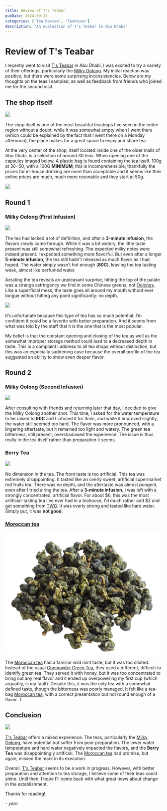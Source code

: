 ```yaml
---
title: Review of T's Teabar  
pubDate: 2024-09-17  
categories: ['Tea Review', 'Teahouse']  
description: "An evaluation of T's Teabar in Abu Dhabi"
---
```


# Review of T's Teabar

I recently went to visit [T's Teabar](https://tsteas.com/en-ae) in Abu Dhabi, I was excited to try a variety of their offerings, particularly the [Milky Oolong](https://en.wikipedia.org/wiki/Jin_Xuan_tea). My initial reaction was positive, but there were some surprising inconsistencies. Below are my thoughts on the teas I sampled, as well as feedback from friends who joined me for the second visit.

## The shop itself

![](image-74.png)

The shop itself is one of the most beautiful teashops I've seen in the entire region without a doubt, while it was somewhat empty when I went there (which could be explained by the fact that I went there on a Monday afternoon), the place makes for a great space to enjoy and share tea.

At the very center of the shop, itself located inside one of the older malls of Abu Dhabi, is a selection of around 30 teas. When opening one of the capsules imaged below, A plastic bag is found containing the tea itself. 100g at $30-$50, with a 100G **MINIMUM**, this is incomprehensible, thankfully the prices for in-house drinking are more than acceptable and it seems like their online prices are much, much more resonable and they start at 50g.

![](image-75.png)

## Round 1
### Milky Oolong (First Infusion)

![](image-73.png)

The tea had lacked a lot of definition, and after a **3-minute infusion**, the flavors slowly came through. While it was a bit watery, the little taste present was still somewhat refreshing. The expected milky notes were indeed present. I expected something more flavorful. But even after a longer **5-minute infusion**, the tea still hadn't released as much flavor as I had hoped. The water simply wasn’t hot enough (**80C**), leaving the tea tasting weak, almost like perfumed water.

Aerating the tea reveals an unpleasant surprise, hitting the top of the palate was a strange astringency we find in some Chinese greens, not [Oolongs](https://en.wikipedia.org/wiki/Oolong). Like a superficial mess, the taste goes all around my mouth without ever tongue without hitting any point significantly: no depth.

![](https://upload.wikimedia.org/wikipedia/commons/0/05/Jin_Xuan_oolong_tea.jpg)

It’s unfortunate because this type of tea has so much potential. I’m confident it could be a favorite with better preparation. And it seems from what was told by the staff that it is the one that is the most popular.

My belief is that the constant opening and closing of the tea as well as the somewhat improper storage method could lead to a decreased depth in taste. This is a complaint I address to all tea shops without distinction, but this was an especially saddening case because the overall profile of the tea suggested an ability to show even deeper flavor.

## Round 2

### Milky Oolong (Second Infusion)

![](image-78.png)

After consulting with friends and returning later that day, I decided to give the Milky Oolong another shot. This time, I asked for the water temperature to be raised to **90C** and I infused it for 3min, and while it improved slightly, the water still seemed too hard. The flavor was more pronounced, with a lingering aftertaste, but it remained too light and watery. The green tea bitterness, still present, overshadowed the experience. The issue is thus really in the tea itself rather than preparation it seems.

### Berry Tea

![](image-76.png)

No dimension in the tea. The front taste is too artificial.
This tea was extremely disappointing. It tasted like an overly sweet, artificial supermarket red fruits tea. There was no depth, and the aftertaste was almost pungent, even after I tried airing the tea. After a **3-minute infusion**, I was left with a strongly concentrated, artificial flavor. For about $6, this was the most artificial-tasting tea I’ve ever had in a teahouse, I'd much rather add $2 and get something from [TWG](https://skoomaden.me/posts/review-of-twg-breakfast-teas/). It was overly strong and tasted like hard water. Simply put, it was **not good**.

### [Moroccan tea](https://blog.theteakitchen.com/tea-history-culture/the-history-of-moroccan-tea/)

![](image-79.png)

The [Moroccan tea](https://blog.theteakitchen.com/tea-history-culture/the-history-of-moroccan-tea/) had a familiar wild mint taste, but it was too diluted. Instead of the usual [Gunpowder Green Tea](https://en.wikipedia.org/wiki/Gunpowder_tea), they used a different, difficult to identify green tea. They served it with honey, but it was too concentrated to bring out any real flavor and it ended up overpowering my first cup (which arguably, is my fault). Despite this, it was the only tea with a somewhat defined taste, though the bitterness was poorly managed. It felt like a tea-bag [Moroccan tea](https://blog.theteakitchen.com/tea-history-culture/the-history-of-moroccan-tea/), with a correct presentation but not round enough of a flavor.
T
## Conclusion

![](Presentationgif.gif)

[T's Teabar](https://tsteas.com/en-ae) offers a mixed experience. The teas, particularly the [Milky Oolong](https://en.wikipedia.org/wiki/Jin_Xuan_tea), have potential but suffer from poor preparation. The lower water temperature and hard water negatively impacted the flavors, and the **Berry Tea** was disappointingly artificial. The [Moroccan tea](https://blog.theteakitchen.com/tea-history-culture/the-history-of-moroccan-tea/) had promise, but again, missed the mark in its execution.

Overall, [T's Teabar](https://tsteas.com/en-ae) seems to be a work in progress. However, with better preparation and attention to tea storage, I believe some of their teas could shine. Until then, I hope I'll come back with what great news about change in the establishment.

Thanks for reading!

*- yaro*
